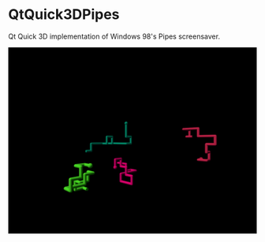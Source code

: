 # QtQuick3DPipes
 Qt Quick 3D implementation of Windows 98's Pipes screensaver.

![Screenshot](images/QtQuick3DPipes.gif)